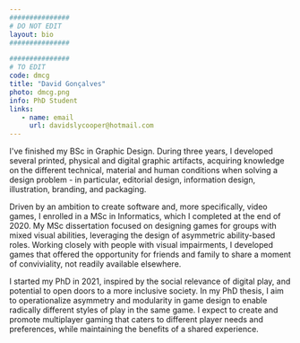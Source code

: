 ```yaml
---
###############
# DO NOT EDIT
layout: bio
###############

###############
# TO EDIT
code: dmcg
title: "David Gonçalves"
photo: dmcg.png
info: PhD Student
links:
   - name: email
     url: davidslycooper@hotmail.com
---
```


I've finished my BSc in Graphic Design. During three years, I developed several printed, physical and digital graphic artifacts, acquiring knowledge on the different technical, material and human conditions when solving a design problem - in particular, editorial design, information design, illustration, branding, and packaging.

Driven by an ambition to create software and, more specifically, video games, I enrolled in a MSc in Informatics, which I completed at the end of 2020. My MSc dissertation focused on designing games for groups with mixed visual abilities, leveraging the design of asymmetric ability-based roles. Working closely with people with visual impairments, I developed games that offered the opportunity for friends and family to share a moment of conviviality, not readily available elsewhere. 

I started my PhD in 2021, inspired by the social relevance of digital play, and potential to open doors to a more inclusive society. In my PhD thesis, I aim to operationalize asymmetry and modularity in game design to enable radically different styles of play in the same game. I expect to create and promote multiplayer gaming that caters to different player needs and preferences, while maintaining the benefits of a shared experience.
